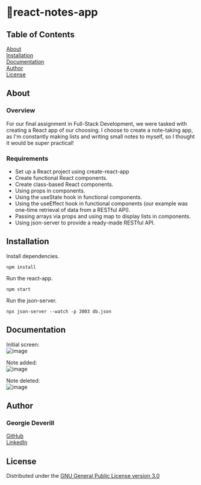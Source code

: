 # 📝react-notes-app

## Table of Contents

[About](#about)\
[Installation](#installation)\
[Documentation](#documentation)\
[Author](#author)\
[License](#license)

## About

### Overview

For our final assignment in Full-Stack Development, we were tasked with creating a React app of our choosing. I choose to create a note-taking app, as I'm constantly making lists and writing small notes to myself, so I thought it would be super practical!

### Requirements

* Set up a React project using create-react-app
* Create functional React components.
* Create class-based React components.
* Using props in components.
* Using the useState hook in functional components.
* Using the useEffect hook in functional components (our example was one-time retrieval of data from a RESTful API).
* Passing arrays via props and using map to display lists in components.
* Using json-server to provide a ready-made RESTful API.

## Installation

Install dependencies.

```
npm install
```

Run the react-app.

```
npm start
```
Run the json-server.

```
npx json-server --watch -p 3003 db.json
```

## Documentation
Initial screen:\
![image](https://user-images.githubusercontent.com/72951538/158279972-8406dbf2-f6f8-4f55-9b0e-46511df923e1.png)

Note added:\
![image](https://user-images.githubusercontent.com/72951538/158280186-0e9156ee-4858-4e92-a415-b5b33144137d.png)

Note deleted:\
![image](https://user-images.githubusercontent.com/72951538/158280267-270bf665-74c1-4f62-8a1a-74af804413ce.png)

## Author

### Georgie Deverill

[GitHub](https://github.com/gdevv)\
[LinkedIn](https://www.linkedin.com/in/georgie-deverill-044833121/)

## License

Distributed under the [GNU General Public License version 3.0](https://www.gnu.org/licenses/gpl-3.0.en.html)
